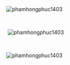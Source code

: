 <p><img  src="https://github-readme-stats.vercel.app/api/top-langs?username=phamhongphuc1403&show_icons=true&locale=en&layout=compact" alt="phamhongphuc1403" /></p>

<br />
<p>&nbsp;<img src="https://github-readme-stats.vercel.app/api?username=phamhongphuc1403&show_icons=true&locale=en" alt="phamhongphuc1403" /></p>

<br />

<p><img src="https://github-readme-streak-stats.herokuapp.com/?user=phamhongphuc1403&" alt="phamhongphuc1403" /></p>

